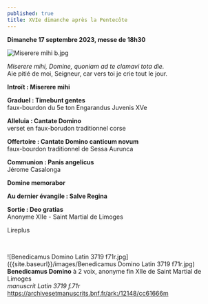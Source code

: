 ```yaml
---
published: true
title: XVIe dimanche après la Pentecôte
---
```

**Dimanche 17 septembre 2023, messe de 18h30**

![Miserere mihi b.jpg]({{site.baseurl}}/images/Miserere%20mihi%20b.jpg)

*Miserere mihi, Domine, quoniam ad te clamavi tota die.*  
Aie pitié de moi, Seigneur, car vers toi je crie tout le jour.

**Introït : Miserere mihi**

**Graduel : Timebunt gentes**  
faux-bourdon du 5e ton Engarandus Juvenis XVe

**Alleluia : Cantate Domino**  
verset en faux-borudon traditionnel corse

**Offertoire : Cantate Domino canticum novum**  
faux-bourdon traditionnel de Sessa Aurunca

**Communion : Panis angelicus**  
Jérome Casalonga

**Domine memorabor**

**Au dernier évangile : Salve Regina**

**Sortie : Deo gratias**  
Anonyme XIIe - Saint Martial de Limoges

Lireplus

&nbsp;

![Benedicamus Domino Latin 3719 f71r.jpg]({{site.baseurl}}/images/Benedicamus Domino Latin 3719 f71r.jpg)
**Benedicamus Domino** à 2 voix, anonyme fin XIIe de Saint Martial de Limoges  
*manuscrit Latin 3719 f.71r* https://archivesetmanuscrits.bnf.fr/ark:/12148/cc61666m

